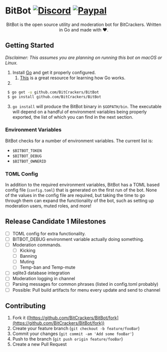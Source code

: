 # BitBot [![Discord](https://img.shields.io/badge/Discord-Invite-7289DA.svg?logo=Discord&style=flat-square)](https://discord.gg/AUpXd3VUh8) [![Paypal](https://img.shields.io/badge/PayPal-Donate-Green.svg?logo=Paypal&style=flat-square)](https://www.paypal.com/donate/?hosted_button_id=TYMU92FD9D9UW)

<p align="center">
    BitBot is the open source utility and moderation bot for BitCrackers. Written in Go and made with ❤️.
</p>

## Getting Started

*Disclaimer: This assumes you are planning on running this bot on macOS or Linux.*

1. Install [Go](https://golang.org) and get it properly configured.
    1. [This](https://github.com/alco/gostart#faq10) is a great resource for learning how Go works.
2.

``` bash
 $ go get -u github.com/BitCrackers/BitBot
 $ go install github.com/BitCrackers/BitBot
```

3. `go install` will produce the BitBot binary in `$GOPATH/bin`. The executable will depend on a handful of environment variables being properly exported, the list of which you can find in the next section.

### Environment Variables

BitBot checks for a number of environment variables. The current list is:

* `$BITBOT_TOKEN`
* `$BITBOT_DEBUG`
* `$BITBOT_OWNERID`

### TOML Config

In addition to the required environment variables, BitBot has a TOML based config file (`config.toml`) that is generated on the first run of the bot. None of the values in the config file are required, but taking the time to go through them can expand the functionality of the bot, such as setting up moderation users, muted roles, and more!


## Release Candidate 1 Milestones

* [ ] TOML config for extra functionality.
* [ ] BITBOT_DEBUG environment variable actually doing something.
* [ ] Moderation commands.
    * [ ] Kicking
    * [ ] Banning
    * [ ] Muting
    * [ ] Temp-ban and Temp-mute
* [ ] sqlite3 database integration
* [ ] Moderation logging in channel
* [ ] Parsing messages for common phrases (listed in config.toml probably)
* [ ] Possible: Pull build artifacts for menu every update and send to channel

## Contributing

1. Fork it ([https://github.com/BitCrackers/BitBot/fork](https://github.com/BitCrackers/BitBot/fork))
2. Create your feature branch (`git checkout -b feature/fooBar`)
3. Commit your changes (`git commit -am 'Add some fooBar'`)
4. Push to the branch (`git push origin feature/fooBar`)
5. Create a new Pull Request